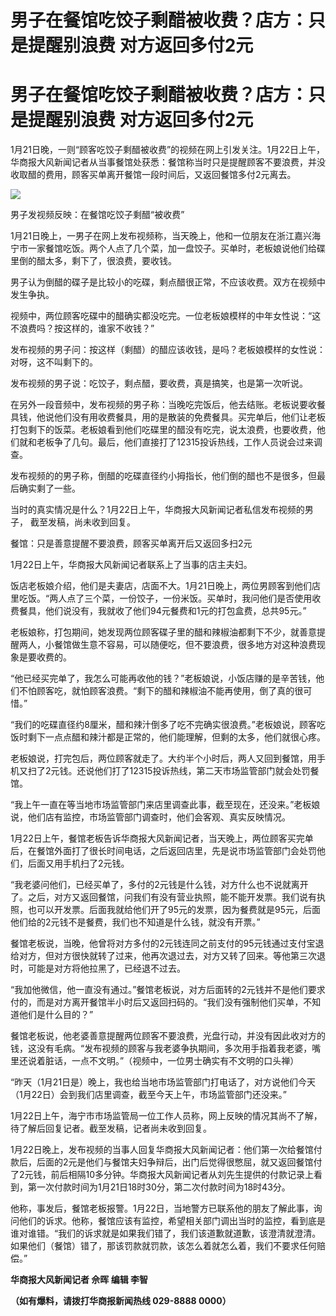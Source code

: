 # 男子在餐馆吃饺子剩醋被收费？店方：只是提醒别浪费 对方返回多付2元

# 男子在餐馆吃饺子剩醋被收费？店方：只是提醒别浪费 对方返回多付2元

1月21日晚，一则“顾客吃饺子剩醋被收费”的视频在网上引发关注。1月22日上午，华商报大风新闻记者从当事餐馆处获悉：餐馆称当时只是提醒顾客不要浪费，并没收取醋的费用，顾客买单离开餐馆一段时间后，又返回餐馆多付2元离去。

![](https://inews.gtimg.com/om_bt/OrUHHTpU1DkIMH0Rhu32QNqP_IP7XLm_XNzVJipLNcAP4AA/1000)

男子发视频反映：在餐馆吃饺子剩醋“被收费”

1月21日晚上，一男子在网上发布视频称，当天晚上，他和一位朋友在浙江嘉兴海宁市一家餐馆吃饭。两个人点了几个菜，加一盘饺子。买单时，老板娘说他们给碟里倒的醋太多，剩下了，很浪费，要收钱。

男子认为倒醋的碟子是比较小的吃碟，剩点醋很正常，不应该收费。双方在视频中发生争执。

视频中，两位顾客吃碟中的醋确实都没吃完。一位老板娘模样的中年女性说：“这不浪费吗？按这样的，谁家不收钱？”

发布视频的男子问：按这样（剩醋）的醋应该收钱，是吗？老板娘模样的女性说：对呀，这不叫剩下的。

发布视频的男子说：吃饺子，剩点醋，要收费，真是搞笑，也是第一次听说。

在另外一段音频中，发布视频的男子称：当晚吃完饭后，他去结账。老板说要收餐具钱，他说他们没有用收费餐具，用的是散装的免费餐具。买完单后，他们让老板打包剩下的饭菜。老板娘看到他们吃碟里的醋没有吃完，说太浪费，也要收费，他们就和老板争了几句。最后，他们直接打了12315投诉热线，工作人员说会过来调查。

发布视频的的男子称，倒醋的吃碟直径约小拇指长，他们倒的醋也不是很多，但最后确实剩了一些。

当时的真实情况是什么？1月22日上午，华商报大风新闻记者私信发布视频的男子， 截至发稿，尚未收到回复。

餐馆：只是善意提醒不要浪费，顾客买单离开后又返回多扫2元

1月22日上午，华商报大风新闻记者联系上了当事的店主夫妇。

饭店老板娘介绍，他们是夫妻店，店面不大。1月21日晚上，两位男顾客到他们店里吃饭。“两人点了三个菜，一份饺子，一份米饭。买单时，我问他们是否使用收费餐具，他们说没有，我就收了他们94元餐费和1元的打包盒费，总共95元。”

老板娘称，打包期间，她发现两位顾客碟子里的醋和辣椒油都剩下不少，就善意提醒两人，小餐馆做生意不容易，可以随便吃，但不要浪费，很多地方对这种浪费现象是要收费的。

“他已经买完单了，我怎么可能再收他的钱？”老板娘说，小饭店赚的是辛苦钱，他们不怕顾客吃，就怕顾客浪费。“剩下的醋和辣椒油不能再使用，倒了真的很可惜。”

“我们的吃碟直径约8厘米，醋和辣汁倒多了吃不完确实很浪费。”老板娘说，顾客吃饭时剩下一点点醋和辣汁都是正常的，他们能理解，但剩的太多，他们就很心疼。

老板娘说，打完包后，两位顾客就走了。大约半个小时后，两人又回到餐馆，用手机又扫了2元钱。还说他们打了12315投诉热线，第二天市场监管部门就会处罚餐馆。

“我上午一直在等当地市场监管部门来店里调查此事，截至现在，还没来。”老板娘说，他们店有监控，市场监管部门调查时，他们会客观、真实反映情况。

1月22日上午，餐馆老板告诉华商报大风新闻记者，当天晚上，两位顾客买完单后，在餐馆外面打了很长时间电话，之后返回店里，先是说市场监管部门会处罚他们，后面又用手机扫了2元钱。

“我老婆问他们，已经买单了，多付的2元钱是什么钱，对方什么也不说就离开了。之后，对方又返回餐馆，问我们有没有营业执照，能不能开发票。我们说有执照，也可以开发票。后面我就给他们开了95元的发票，因为餐费就是95元，后面他们给的2元钱不是餐费，我们也不知道是什么钱，就没有开票。”

餐馆老板说，当晚，他曾将对方多付的2元钱连同之前支付的95元钱通过支付宝退给对方，但对方很快就转了过来，他再次退过去，对方又转了回来。等他第三次退时，可能是对方将他拉黑了，已经退不过去。

“我加他微信，他一直没有通过。”餐馆老板说，对方后面转的2元钱并不是他们要求付的，而是对方离开餐馆半小时后又返回扫码的。“我们没有强制他们买单，不知道他们是什么目的？”

餐馆老板说，他老婆善意提醒两位顾客不要浪费，光盘行动，并没有因此收对方的钱，这没有毛病。“发布视频的顾客与我老婆争执期间，多次用手指着我老婆，嘴里还说着脏话，一点不文明。”（视频中，一位男士确实有不文明的口头禅）

“昨天（1月21日是）晚上，我也给当地市场监管部门打电话了，对方说他们今天（1月22日）会到我们店里调查，截至今天上午，市场监管部门还没来。”

1月22日上午，海宁市市场监管局一位工作人员称，网上反映的情况其尚不了解，待了解后回复记者。截至发稿，记者尚未收到回复。

1月22日晚上，发布视频的当事人回复华商报大风新闻记者：他们第一次给餐馆付款后，后面的2元是他们与餐馆夫妇争辩后，出门后觉得很憋屈，就又返回餐馆付了2元钱，前后相隔10多分钟。华商报大风新闻记者从刘先生提供的付款记录上看到，第一次付款时间为1月21日18时30分，第二次付款时间为18时43分。

他称，事发后，餐馆老板报警。1月22日，当地警方已联系他的朋友了解此事，询问他们的诉求。他称，餐馆应该有监控，希望相关部门调出当时的监控，看到底是谁对谁错。“我们的诉求就是如果我们错了，我们该道歉就道歉，该澄清就澄清。如果他们（餐馆）错了，那该罚款就罚款，该怎么着就怎么着，我们不要求任何赔偿。”

**华商报大风新闻记者 佘晖 编辑 李智**

**（如有爆料，请拨打华商报新闻热线 029-8888 0000）**


